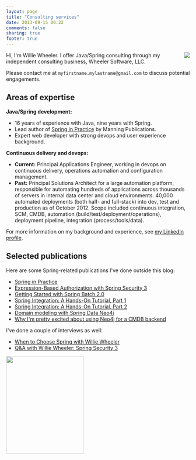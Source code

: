 ```yaml
---
layout: page
title: "Consulting services"
date: 2013-09-15 00:22
comments: false
sharing: true
footer: true
---
```

<img src="http://springinpractice.s3.amazonaws.com/blog/images/about/ww.jpg" align="right" />

Hi, I'm Willie Wheeler. I offer Java/Spring consulting through my independent consulting business, Wheeler Software, LLC.

Please contact me at `myfirstname.mylastname@gmail.com` to discuss potential engagements.

Areas of expertise
------------------

**Java/Spring development:**

* 16 years of experience with Java, nine years with Spring.
* Lead author of [Spring in Practice](http://www.manning.com/wheeler/) by Manning Publications.
* Expert web developer with strong devops and user experience background.

**Continuous delivery and devops:**

* **Current:** Principal Applications Engineer, working in devops on continuous delivery, operations automation and configuration management.
* **Past:** Principal Solutions Architect for a large automation platform, responsible for automating hundreds of applications across thousands of servers in internal data center and cloud environments. 40,000 automated deployments (both half- and full-stack) into dev, test and production as of October 2012. Scope included continuous integration, SCM, CMDB, automation (build/test/deployment/operations), deployment pipeline, integration (process/tools/data).

For more information on my background and experience, see [my LinkedIn profile](http://www.linkedin.com/in/williewheeler).

Selected publications
---------------------

Here are some Spring-related publications I've done outside this blog:

* <a href="http://manning.com/wheeler/">Spring in Practice</a>
* <a href="http://refcardz.dzone.com/refcardz/expression-based-authorization">Expression-Based Authorization with Spring Security 3</a>
* <a href="http://java.dzone.com/articles/getting-started-spring-batch">Getting Started with Spring Batch 2.0</a>
* <a href="http://java.dzone.com/articles/spring-integration-hands">Spring Integration: A Hands-On Tutorial, Part 1</a>
* <a href="http://java.dzone.com/articles/spring-integration-hands-0">Spring Integration: A Hands-On Tutorial, Part 2</a>
* <a href="http://java.dzone.com/articles/domain-modeling-spring-data">Domain modeling with Spring Data Neo4j</a>
* <a href="http://java.dzone.com/articles/why-i%E2%80%99m-pretty-excited-about">Why I'm pretty excited about using Neo4j for a CMDB backend</a>

I've done a couple of interviews as well:

* <a href="http://java.dzone.com/articles/wheeler-spring-interview">When to Choose Spring with Willie Wheeler</a>
* <a href="http://java.dzone.com/articles/willie-wheeler-spring-security3-interview">Q&amp;A with Willie Wheeler: Spring Security 3</a>

<a href="http://www.manning.com/wheeler/"><img alt="" src="http://springinpractice.s3.amazonaws.com/blog/images/sip-cover.png" title="Spring in Practice" width="212" height="267" /></a>
<!--
<a href="http://refcardz.dzone.com/refcardz/expression-based-authorization"><img src="http://springinpractice.com/wp-content/uploads/2011/12/ss3_refcard.png" title="Spring Security 3 Refcard" width="206" height="267" /></a>
-->